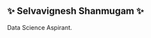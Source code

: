 ## ✨ Selvavignesh Shanmugam ✨

<!--
**selva-vignesh/selva-vignesh** is a ✨ _special_ ✨ repository because its `README.md` (this file) appears on your GitHub profile.
-->
Data Science Aspirant.
